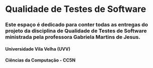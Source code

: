 # Qualidade de Testes de Software

### Este espaço é dedicado para conter todas as entregas do projeto da disciplina de Qualidade de Testes de Software ministrada pela professora Gabriela Martins de Jesus.

#### Universidade Vila Velha (UVV)

#### Ciências da Computação - CC5N
